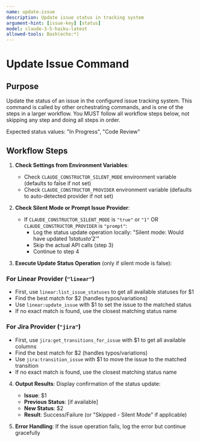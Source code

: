 ```yaml
---
name: update-issue
description: Update issue status in tracking system
argument-hint: [issue-key] [status]
model: claude-3-5-haiku-latest
allowed-tools: Bash(echo:*)
---
```


# Update Issue Command

## Purpose

Update the status of an issue in the configured issue tracking system.
This command is called by other orchestrating commands, and is one of the steps in a larger workflow.
You MUST follow all workflow steps below, not skipping any step and doing all steps in order.

Expected status values: "In Progress", "Code Review"

## Workflow Steps

1. **Check Settings from Environment Variables**:
   - Check `CLAUDE_CONSTRUCTOR_SILENT_MODE` environment variable (defaults to false if not set)
   - Check `CLAUDE_CONSTRUCTOR_PROVIDER` environment variable (defaults to auto-detected provider if not set)

2. **Check Silent Mode or Prompt Issue Provider**:
   - If `CLAUDE_CONSTRUCTOR_SILENT_MODE` is `"true"` or `"1"` OR `CLAUDE_CONSTRUCTOR_PROVIDER` is `"prompt"`:
     - Log the status update operation locally: "Silent mode: Would have updated $1 status to '$2'"
     - Skip the actual API calls (step 3)
     - Continue to step 4

3. **Execute Update Status Operation** (only if silent mode is false):

### For Linear Provider (`"linear"`)
- First, use `linear:list_issue_statuses` to get all available statuses for $1
- Find the best match for $2 (handles typos/variations)
- Use `linear:update_issue` with $1 to set the issue to the matched status
- If no exact match is found, use the closest matching status name

### For Jira Provider (`"jira"`)
- First, use `jira:get_transitions_for_issue` with $1 to get all available columns
- Find the best match for $2 (handles typos/variations)
- Use `jira:transition_issue` with $1 to move the issue to the matched transition
- If no exact match is found, use the closest matching status name

4. **Output Results**: Display confirmation of the status update:
   - **Issue**: $1
   - **Previous Status**: [if available]
   - **New Status**: $2
   - **Result**: Success/Failure (or "Skipped - Silent Mode" if applicable)

5. **Error Handling**: If the issue operation fails, log the error but continue gracefully